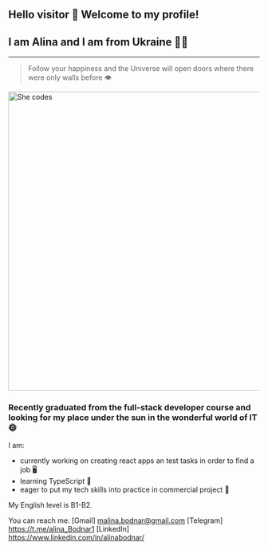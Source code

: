 ## Hello visitor 👋 Welcome to my profile!
## I am Alina and I am from Ukraine :yellow_heart::blue_heart:

---
> Follow your happiness and the Universe will open doors where there were only walls before :eye:


<picture>
 <img alt="She codes" src="https://www.gov.il/BlobFolder/generalpage/she-codes/he/populations-integration_hi-tech_pictures-she-codes.jpg" width="600">
</picture>


### Recently graduated from the full-stack developer course and looking for my place under the sun in the wonderful world of IT :sun_with_face:

I am:
- currently working on creating react apps an test tasks in order to find a job :desktop_computer:
- learning TypeScript :orange_book:
- eager to put my tech skills into practice in commercial project :handshake:

My English level is B1-B2.

 You can reach me: 
[Gmail] malina.bodnar@gmail.com
[Telegram] https://t.me/alina_Bodnar1
[LinkedIn] https://www.linkedin.com/in/alinabodnar/


